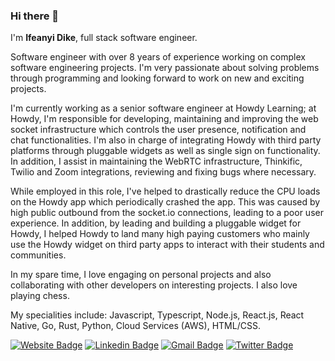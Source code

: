 ### Hi there 👋
I'm **Ifeanyi Dike**, full stack software engineer.

Software engineer with over 8 years of experience working on complex software engineering projects. I'm very passionate about solving problems through programming and looking forward to work on new and exciting projects.

I'm currently working as a senior software engineer at Howdy Learning; at Howdy, I'm responsible for developing, maintaining and improving the web socket infrastructure which controls the user presence, notification and chat functionalities. I'm also in charge of integrating Howdy with third party platforms through pluggable widgets as well as single sign on functionality. In addition, I assist in maintaining the WebRTC infrastructure, Thinkific, Twilio and Zoom integrations, reviewing and fixing bugs where necessary.

While employed in this role, I've helped to drastically reduce the CPU loads on the Howdy app which periodically crashed the app. This was caused by high public outbound from the socket.io connections, leading to a poor user experience. In addition, by leading and building a pluggable widget for Howdy, I helped Howdy to land many high paying customers who mainly use the Howdy widget on third party apps to interact with their students and communities. 

In my spare time, I love engaging on personal projects and also collaborating with other developers on interesting projects. I also love playing chess. 

My specialities include: Javascript, Typescript, Node.js, React.js, React Native, Go, Rust, Python, Cloud Services (AWS), HTML/CSS.

[![Website Badge](https://img.shields.io/badge/-Website-blue?style=for-the-badge&logo=Website&logoColor=white&link=https://ifeanyidesmonddike.web.app/)](https://ifeanyidesmonddike.web.app/)
[![Linkedin Badge](https://img.shields.io/badge/-LinkedIn-blue?style=for-the-badge&logo=Linkedin&logoColor=white&link=https://www.linkedin.com/in/ifeanyidesmonddike/)](https://www.linkedin.com/in/ifeanyidesmonddike/)
[![Gmail Badge](https://img.shields.io/badge/-Gmail-c14438?style=for-the-badge&logo=Gmail&logoColor=white&link=mailto:ifeanyidike87@gmail.com)](mailto:ifeanyidike87@gmail.com)
[![Twitter Badge](https://img.shields.io/badge/-Twitter-blue?style=for-the-badge&logo=Twitter&logoColor=white&link=https://www.twitter.com/ifeanyidike87)](https://www.twitter.com/ifeanyidike87)
